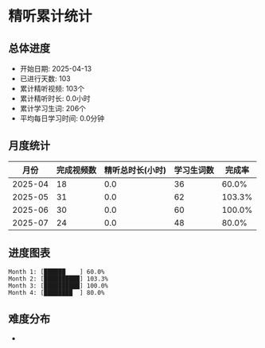 # 精听累计统计

## 总体进度

- 开始日期: 2025-04-13
- 已进行天数: 103
- 累计精听视频: 103个
- 累计精听时长: 0.0小时
- 累计学习生词: 206个
- 平均每日学习时间: 0.0分钟

## 月度统计

| 月份 | 完成视频数 | 精听总时长(小时) | 学习生词数 | 完成率 |
|-----|-----------|----------------|----------|-------|
| 2025-04 | 18 | 0.0 | 36 | 60.0% |
| 2025-05 | 31 | 0.0 | 62 | 103.3% |
| 2025-06 | 30 | 0.0 | 60 | 100.0% |
| 2025-07 | 24 | 0.0 | 48 | 80.0% |

## 进度图表

```
Month 1: [██████    ] 60.0%
Month 2: [██████████] 103.3%
Month 3: [██████████] 100.0%
Month 4: [████████  ] 80.0%
```

## 难度分布

- [简单/中等/困难]: 103 (100.0%)